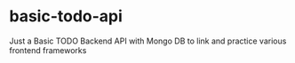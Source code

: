 # basic-todo-api
Just a Basic TODO Backend API with Mongo DB to link and practice various frontend frameworks
